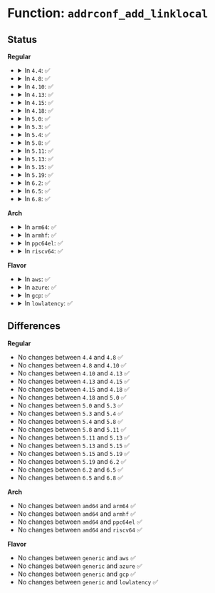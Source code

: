 # Function: <code>addrconf_add_linklocal</code>

## Status
<b>Regular</b>
<ul>
<li>
<details>
<summary>In <code>4.4</code>: ✅</summary>

```c
void addrconf_add_linklocal(struct inet6_dev *idev, const struct in6_addr *addr, u32 flags);
```

**Collision:** Unique Static

**Inline:** No

**Transformation:** False

**Instances:**

```
In net/ipv6/addrconf.c (ffffffff817ce100)
Location: net/ipv6/addrconf.c:2938
Inline: False
Direct callers:
  - net/ipv6/addrconf.c:addrconf_addr_gen
  - net/ipv6/addrconf.c:addrconf_addr_gen
```
**Symbols:**

```
ffffffff817ce100-ffffffff817ce181: addrconf_add_linklocal (STB_LOCAL)
```
</details>
</li>
<li>
<details>
<summary>In <code>4.8</code>: ✅</summary>

```c
void addrconf_add_linklocal(struct inet6_dev *idev, const struct in6_addr *addr, u32 flags);
```

**Collision:** Unique Global

**Inline:** No

**Transformation:** False

**Instances:**

```
In net/ipv6/addrconf.c (ffffffff8183b6a0)
Location: net/ipv6/addrconf.c:3018
Inline: False
Direct callers:
  - net/ipv6/addrconf.c:addrconf_addr_gen
  - net/ipv6/addrconf.c:addrconf_addr_gen
```
**Symbols:**

```
ffffffff8183b6a0-ffffffff8183b718: addrconf_add_linklocal (STB_GLOBAL)
```
</details>
</li>
<li>
<details>
<summary>In <code>4.10</code>: ✅</summary>

```c
void addrconf_add_linklocal(struct inet6_dev *idev, const struct in6_addr *addr, u32 flags);
```

**Collision:** Unique Global

**Inline:** No

**Transformation:** False

**Instances:**

```
In net/ipv6/addrconf.c (ffffffff8186d000)
Location: net/ipv6/addrconf.c:3034
Inline: False
Direct callers:
  - net/ipv6/addrconf.c:addrconf_addr_gen
  - net/ipv6/addrconf.c:addrconf_addr_gen
```
**Symbols:**

```
ffffffff8186d000-ffffffff8186d078: addrconf_add_linklocal (STB_GLOBAL)
```
</details>
</li>
<li>
<details>
<summary>In <code>4.13</code>: ✅</summary>

```c
void addrconf_add_linklocal(struct inet6_dev *idev, const struct in6_addr *addr, u32 flags);
```

**Collision:** Unique Global

**Inline:** No

**Transformation:** False

**Instances:**

```
In net/ipv6/addrconf.c (ffffffff81891d00)
Location: net/ipv6/addrconf.c:3089
Inline: False
Direct callers:
  - net/ipv6/addrconf.c:addrconf_addr_gen
  - net/ipv6/addrconf.c:addrconf_addr_gen
```
**Symbols:**

```
ffffffff81891d00-ffffffff81891d6b: addrconf_add_linklocal (STB_GLOBAL)
```
</details>
</li>
<li>
<details>
<summary>In <code>4.15</code>: ✅</summary>

```c
void addrconf_add_linklocal(struct inet6_dev *idev, const struct in6_addr *addr, u32 flags);
```

**Collision:** Unique Global

**Inline:** No

**Transformation:** False

**Instances:**

```
In net/ipv6/addrconf.c (ffffffff81912eb0)
Location: net/ipv6/addrconf.c:3074
Inline: False
Direct callers:
  - net/ipv6/addrconf.c:addrconf_addr_gen
  - net/ipv6/addrconf.c:addrconf_addr_gen
```
**Symbols:**

```
ffffffff81912eb0-ffffffff81912f27: addrconf_add_linklocal (STB_GLOBAL)
```
</details>
</li>
<li>
<details>
<summary>In <code>4.18</code>: ✅</summary>

```c
void addrconf_add_linklocal(struct inet6_dev *idev, const struct in6_addr *addr, u32 flags);
```

**Collision:** Unique Global

**Inline:** No

**Transformation:** False

**Instances:**

```
In net/ipv6/addrconf.c (ffffffff8196a2c0)
Location: net/ipv6/addrconf.c:3116
Inline: False
Direct callers:
  - net/ipv6/addrconf.c:addrconf_addr_gen
  - net/ipv6/addrconf.c:addrconf_addr_gen
```
**Symbols:**

```
ffffffff8196a2c0-ffffffff8196a39b: addrconf_add_linklocal (STB_GLOBAL)
```
</details>
</li>
<li>
<details>
<summary>In <code>5.0</code>: ✅</summary>

```c
void addrconf_add_linklocal(struct inet6_dev *idev, const struct in6_addr *addr, u32 flags);
```

**Collision:** Unique Global

**Inline:** No

**Transformation:** False

**Instances:**

```
In net/ipv6/addrconf.c (ffffffff819a01a0)
Location: net/ipv6/addrconf.c:3132
Inline: False
Direct callers:
  - net/ipv6/addrconf.c:addrconf_addr_gen
  - net/ipv6/addrconf.c:addrconf_addr_gen
```
**Symbols:**

```
ffffffff819a01a0-ffffffff819a027b: addrconf_add_linklocal (STB_GLOBAL)
```
</details>
</li>
<li>
<details>
<summary>In <code>5.3</code>: ✅</summary>

```c
void addrconf_add_linklocal(struct inet6_dev *idev, const struct in6_addr *addr, u32 flags);
```

**Collision:** Unique Global

**Inline:** No

**Transformation:** False

**Instances:**

```
In net/ipv6/addrconf.c (ffffffff81a0c480)
Location: net/ipv6/addrconf.c:3170
Inline: False
Direct callers:
  - net/ipv6/addrconf.c:addrconf_addr_gen
  - net/ipv6/addrconf.c:addrconf_addr_gen
```
**Symbols:**

```
ffffffff81a0c480-ffffffff81a0c55b: addrconf_add_linklocal (STB_GLOBAL)
```
</details>
</li>
<li>
<details>
<summary>In <code>5.4</code>: ✅</summary>

```c
void addrconf_add_linklocal(struct inet6_dev *idev, const struct in6_addr *addr, u32 flags);
```

**Collision:** Unique Global

**Inline:** No

**Transformation:** False

**Instances:**

```
In net/ipv6/addrconf.c (ffffffff81a43130)
Location: net/ipv6/addrconf.c:3172
Inline: False
Direct callers:
  - net/ipv6/addrconf.c:addrconf_addr_gen
  - net/ipv6/addrconf.c:addrconf_addr_gen
```
**Symbols:**

```
ffffffff81a43130-ffffffff81a4320b: addrconf_add_linklocal (STB_GLOBAL)
```
</details>
</li>
<li>
<details>
<summary>In <code>5.8</code>: ✅</summary>

```c
void addrconf_add_linklocal(struct inet6_dev *idev, const struct in6_addr *addr, u32 flags);
```

**Collision:** Unique Global

**Inline:** No

**Transformation:** False

**Instances:**

```
In net/ipv6/addrconf.c (ffffffff81b39750)
Location: net/ipv6/addrconf.c:3133
Inline: False
Direct callers:
  - net/ipv6/addrconf.c:addrconf_addr_gen
  - net/ipv6/addrconf.c:addrconf_addr_gen
```
**Symbols:**

```
ffffffff81b39750-ffffffff81b39913: addrconf_add_linklocal (STB_GLOBAL)
```
</details>
</li>
<li>
<details>
<summary>In <code>5.11</code>: ✅</summary>

```c
void addrconf_add_linklocal(struct inet6_dev *idev, const struct in6_addr *addr, u32 flags);
```

**Collision:** Unique Global

**Inline:** No

**Transformation:** False

**Instances:**

```
In net/ipv6/addrconf.c (ffffffff81b48450)
Location: net/ipv6/addrconf.c:3160
Inline: False
Direct callers:
  - net/ipv6/addrconf.c:addrconf_addr_gen
  - net/ipv6/addrconf.c:addrconf_addr_gen
```
**Symbols:**

```
ffffffff81b48450-ffffffff81b48613: addrconf_add_linklocal (STB_GLOBAL)
```
</details>
</li>
<li>
<details>
<summary>In <code>5.13</code>: ✅</summary>

```c
void addrconf_add_linklocal(struct inet6_dev *idev, const struct in6_addr *addr, u32 flags);
```

**Collision:** Unique Global

**Inline:** No

**Transformation:** False

**Instances:**

```
In net/ipv6/addrconf.c (ffffffff81b36220)
Location: net/ipv6/addrconf.c:3162
Inline: False
Direct callers:
  - net/ipv6/addrconf.c:addrconf_addr_gen
  - net/ipv6/addrconf.c:addrconf_addr_gen
```
**Symbols:**

```
ffffffff81b36220-ffffffff81b363df: addrconf_add_linklocal (STB_GLOBAL)
```
</details>
</li>
<li>
<details>
<summary>In <code>5.15</code>: ✅</summary>

```c
void addrconf_add_linklocal(struct inet6_dev *idev, const struct in6_addr *addr, u32 flags);
```

**Collision:** Unique Global

**Inline:** No

**Transformation:** False

**Instances:**

```
In net/ipv6/addrconf.c (ffffffff81bfc9a0)
Location: net/ipv6/addrconf.c:3188
Inline: False
Direct callers:
  - net/ipv6/addrconf.c:addrconf_addr_gen
  - net/ipv6/addrconf.c:addrconf_addr_gen
```
**Symbols:**

```
ffffffff81bfc9a0-ffffffff81bfcb5f: addrconf_add_linklocal (STB_GLOBAL)
```
</details>
</li>
<li>
<details>
<summary>In <code>5.19</code>: ✅</summary>

```c
void addrconf_add_linklocal(struct inet6_dev *idev, const struct in6_addr *addr, u32 flags);
```

**Collision:** Unique Global

**Inline:** No

**Transformation:** False

**Instances:**

```
In net/ipv6/addrconf.c (ffffffff81d962e0)
Location: net/ipv6/addrconf.c:3194
Inline: False
Direct callers:
  - net/ipv6/addrconf.c:addrconf_addr_gen
  - net/ipv6/addrconf.c:addrconf_addr_gen
```
**Symbols:**

```
ffffffff81d962e0-ffffffff81d964a6: addrconf_add_linklocal (STB_GLOBAL)
```
</details>
</li>
<li>
<details>
<summary>In <code>6.2</code>: ✅</summary>

```c
void addrconf_add_linklocal(struct inet6_dev *idev, const struct in6_addr *addr, u32 flags);
```

**Collision:** Unique Global

**Inline:** No

**Transformation:** False

**Instances:**

```
In net/ipv6/addrconf.c (ffffffff81f64bc0)
Location: net/ipv6/addrconf.c:3194
Inline: False
Direct callers:
  - net/ipv6/addrconf.c:addrconf_addr_gen
  - net/ipv6/addrconf.c:addrconf_addr_gen
```
**Symbols:**

```
ffffffff81f64bc0-ffffffff81f64d86: addrconf_add_linklocal (STB_GLOBAL)
```
</details>
</li>
<li>
<details>
<summary>In <code>6.5</code>: ✅</summary>

```c
void addrconf_add_linklocal(struct inet6_dev *idev, const struct in6_addr *addr, u32 flags);
```

**Collision:** Unique Global

**Inline:** No

**Transformation:** False

**Instances:**

```
In net/ipv6/addrconf.c (ffffffff81fc4cb0)
Location: net/ipv6/addrconf.c:3199
Inline: False
Direct callers:
  - net/ipv6/addrconf.c:addrconf_addr_gen
  - net/ipv6/addrconf.c:addrconf_addr_gen
```
**Symbols:**

```
ffffffff81fc4cb0-ffffffff81fc4e76: addrconf_add_linklocal (STB_GLOBAL)
```
</details>
</li>
<li>
<details>
<summary>In <code>6.8</code>: ✅</summary>

```c
void addrconf_add_linklocal(struct inet6_dev *idev, const struct in6_addr *addr, u32 flags);
```

**Collision:** Unique Global

**Inline:** No

**Transformation:** False

**Instances:**

```
In net/ipv6/addrconf.c (ffffffff82092270)
Location: net/ipv6/addrconf.c:3250
Inline: False
Direct callers:
  - net/ipv6/addrconf.c:addrconf_addr_gen
  - net/ipv6/addrconf.c:addrconf_addr_gen
```
**Symbols:**

```
ffffffff82092270-ffffffff82092436: addrconf_add_linklocal (STB_GLOBAL)
```
</details>
</li>
</ul>
<b>Arch</b>
<ul>
<li>
<details>
<summary>In <code>arm64</code>: ✅</summary>

```c
void addrconf_add_linklocal(struct inet6_dev *idev, const struct in6_addr *addr, u32 flags);
```

**Collision:** Unique Global

**Inline:** No

**Transformation:** False

**Instances:**

```
In net/ipv6/addrconf.c (ffff800010d04858)
Location: net/ipv6/addrconf.c:3172
Inline: False
Direct callers:
  - net/ipv6/addrconf.c:addrconf_addr_gen
  - net/ipv6/addrconf.c:addrconf_addr_gen
```
**Symbols:**

```
ffff800010d04858-ffff800010d04940: addrconf_add_linklocal (STB_GLOBAL)
```
</details>
</li>
<li>
<details>
<summary>In <code>armhf</code>: ✅</summary>

```c
void addrconf_add_linklocal(struct inet6_dev *idev, const struct in6_addr *addr, u32 flags);
```

**Collision:** Unique Global

**Inline:** No

**Transformation:** False

**Instances:**

```
In net/ipv6/addrconf.c (c0e0bb18)
Location: net/ipv6/addrconf.c:3172
Inline: False
Direct callers:
  - net/ipv6/addrconf.c:addrconf_addr_gen
  - net/ipv6/addrconf.c:addrconf_addr_gen
```
**Symbols:**

```
c0e0bb18-c0e0bc04: addrconf_add_linklocal (STB_GLOBAL)
```
</details>
</li>
<li>
<details>
<summary>In <code>ppc64el</code>: ✅</summary>

```c
void addrconf_add_linklocal(struct inet6_dev *idev, const struct in6_addr *addr, u32 flags);
```

**Collision:** Unique Global

**Inline:** No

**Transformation:** False

**Instances:**

```
In net/ipv6/addrconf.c (c000000000e2e710)
Location: net/ipv6/addrconf.c:3172
Inline: False
Direct callers:
  - net/ipv6/addrconf.c:addrconf_addr_gen
  - net/ipv6/addrconf.c:addrconf_addr_gen
```
**Symbols:**

```
c000000000e2e710-c000000000e2e834: addrconf_add_linklocal (STB_GLOBAL)
```
</details>
</li>
<li>
<details>
<summary>In <code>riscv64</code>: ✅</summary>

```c
void addrconf_add_linklocal(struct inet6_dev *idev, const struct in6_addr *addr, u32 flags);
```

**Collision:** Unique Global

**Inline:** No

**Transformation:** False

**Instances:**

```
In net/ipv6/addrconf.c (ffffffe00084dc9a)
Location: net/ipv6/addrconf.c:3172
Inline: False
Direct callers:
  - net/ipv6/addrconf.c:addrconf_addr_gen
  - net/ipv6/addrconf.c:addrconf_addr_gen
```
**Symbols:**

```
ffffffe00084dc9a-ffffffe00084dd60: addrconf_add_linklocal (STB_GLOBAL)
```
</details>
</li>
</ul>
<b>Flavor</b>
<ul>
<li>
<details>
<summary>In <code>aws</code>: ✅</summary>

```c
void addrconf_add_linklocal(struct inet6_dev *idev, const struct in6_addr *addr, u32 flags);
```

**Collision:** Unique Global

**Inline:** No

**Transformation:** False

**Instances:**

```
In net/ipv6/addrconf.c (ffffffff819e27c0)
Location: net/ipv6/addrconf.c:3172
Inline: False
Direct callers:
  - net/ipv6/addrconf.c:addrconf_addr_gen
  - net/ipv6/addrconf.c:addrconf_addr_gen
```
**Symbols:**

```
ffffffff819e27c0-ffffffff819e289b: addrconf_add_linklocal (STB_GLOBAL)
```
</details>
</li>
<li>
<details>
<summary>In <code>azure</code>: ✅</summary>

```c
void addrconf_add_linklocal(struct inet6_dev *idev, const struct in6_addr *addr, u32 flags);
```

**Collision:** Unique Global

**Inline:** No

**Transformation:** False

**Instances:**

```
In net/ipv6/addrconf.c (ffffffff8199f580)
Location: net/ipv6/addrconf.c:3172
Inline: False
Direct callers:
  - net/ipv6/addrconf.c:addrconf_addr_gen
  - net/ipv6/addrconf.c:addrconf_addr_gen
```
**Symbols:**

```
ffffffff8199f580-ffffffff8199f65b: addrconf_add_linklocal (STB_GLOBAL)
```
</details>
</li>
<li>
<details>
<summary>In <code>gcp</code>: ✅</summary>

```c
void addrconf_add_linklocal(struct inet6_dev *idev, const struct in6_addr *addr, u32 flags);
```

**Collision:** Unique Global

**Inline:** No

**Transformation:** False

**Instances:**

```
In net/ipv6/addrconf.c (ffffffff81a4d240)
Location: net/ipv6/addrconf.c:3172
Inline: False
Direct callers:
  - net/ipv6/addrconf.c:addrconf_addr_gen
  - net/ipv6/addrconf.c:addrconf_addr_gen
```
**Symbols:**

```
ffffffff81a4d240-ffffffff81a4d31b: addrconf_add_linklocal (STB_GLOBAL)
```
</details>
</li>
<li>
<details>
<summary>In <code>lowlatency</code>: ✅</summary>

```c
void addrconf_add_linklocal(struct inet6_dev *idev, const struct in6_addr *addr, u32 flags);
```

**Collision:** Unique Global

**Inline:** No

**Transformation:** False

**Instances:**

```
In net/ipv6/addrconf.c (ffffffff81a591a0)
Location: net/ipv6/addrconf.c:3172
Inline: False
Direct callers:
  - net/ipv6/addrconf.c:addrconf_addr_gen
  - net/ipv6/addrconf.c:addrconf_addr_gen
```
**Symbols:**

```
ffffffff81a591a0-ffffffff81a5927b: addrconf_add_linklocal (STB_GLOBAL)
```
</details>
</li>
</ul>

## Differences
<b>Regular</b>
<ul>
<li>
No changes between <code>4.4</code> and <code>4.8</code> ✅
</li>
<li>
No changes between <code>4.8</code> and <code>4.10</code> ✅
</li>
<li>
No changes between <code>4.10</code> and <code>4.13</code> ✅
</li>
<li>
No changes between <code>4.13</code> and <code>4.15</code> ✅
</li>
<li>
No changes between <code>4.15</code> and <code>4.18</code> ✅
</li>
<li>
No changes between <code>4.18</code> and <code>5.0</code> ✅
</li>
<li>
No changes between <code>5.0</code> and <code>5.3</code> ✅
</li>
<li>
No changes between <code>5.3</code> and <code>5.4</code> ✅
</li>
<li>
No changes between <code>5.4</code> and <code>5.8</code> ✅
</li>
<li>
No changes between <code>5.8</code> and <code>5.11</code> ✅
</li>
<li>
No changes between <code>5.11</code> and <code>5.13</code> ✅
</li>
<li>
No changes between <code>5.13</code> and <code>5.15</code> ✅
</li>
<li>
No changes between <code>5.15</code> and <code>5.19</code> ✅
</li>
<li>
No changes between <code>5.19</code> and <code>6.2</code> ✅
</li>
<li>
No changes between <code>6.2</code> and <code>6.5</code> ✅
</li>
<li>
No changes between <code>6.5</code> and <code>6.8</code> ✅
</li>
</ul>
<b>Arch</b>
<ul>
<li>
No changes between <code>amd64</code> and <code>arm64</code> ✅
</li>
<li>
No changes between <code>amd64</code> and <code>armhf</code> ✅
</li>
<li>
No changes between <code>amd64</code> and <code>ppc64el</code> ✅
</li>
<li>
No changes between <code>amd64</code> and <code>riscv64</code> ✅
</li>
</ul>
<b>Flavor</b>
<ul>
<li>
No changes between <code>generic</code> and <code>aws</code> ✅
</li>
<li>
No changes between <code>generic</code> and <code>azure</code> ✅
</li>
<li>
No changes between <code>generic</code> and <code>gcp</code> ✅
</li>
<li>
No changes between <code>generic</code> and <code>lowlatency</code> ✅
</li>
</ul>
